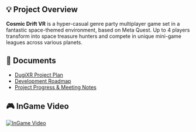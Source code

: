 ## 💡 Project Overview
**Cosmic Drift VR** is a hyper-casual genre party multiplayer game set in a fantastic space-themed environment, based on Meta Quest. Up to 4 players transform into space treasure hunters and compete in unique mini-game leagues across various planets.

## 📄 Documents
- [DugiXR Project Plan](./DugiXR_PDF/DugiXR_프로젝트기획안-압축됨.pdf)
- [Development Roadmap](./DugiXR_PDF/다은_개발로드맵.pdf)
- [Project Progress & Meeting Notes](./DugiXR_PDF/DugiXR_진행과정.pdf)

## 🎮 InGame Video
[![InGame Video](https://img.youtube.com/vi/uoZCPzFqd20/0.jpg)](https://youtu.be/uoZCPzFqd20)
